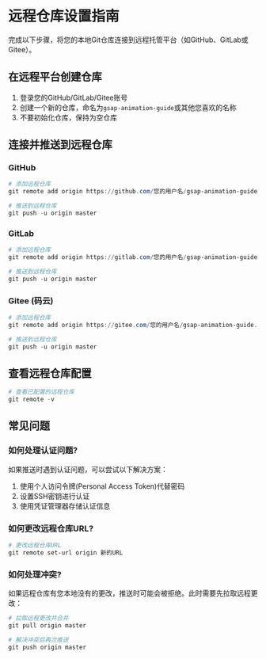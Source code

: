# 远程仓库设置指南

完成以下步骤，将您的本地Git仓库连接到远程托管平台（如GitHub、GitLab或Gitee）。

## 在远程平台创建仓库

1. 登录您的GitHub/GitLab/Gitee账号
2. 创建一个新的仓库，命名为`gsap-animation-guide`或其他您喜欢的名称
3. 不要初始化仓库，保持为空仓库

## 连接并推送到远程仓库

### GitHub

```powershell
# 添加远程仓库
git remote add origin https://github.com/您的用户名/gsap-animation-guide.git

# 推送到远程仓库
git push -u origin master
```

### GitLab

```powershell
# 添加远程仓库
git remote add origin https://gitlab.com/您的用户名/gsap-animation-guide.git

# 推送到远程仓库
git push -u origin master
```

### Gitee (码云)

```powershell
# 添加远程仓库
git remote add origin https://gitee.com/您的用户名/gsap-animation-guide.git

# 推送到远程仓库
git push -u origin master
```

## 查看远程仓库配置

```powershell
# 查看已配置的远程仓库
git remote -v
```

## 常见问题

### 如何处理认证问题?

如果推送时遇到认证问题，可以尝试以下解决方案：

1. 使用个人访问令牌(Personal Access Token)代替密码
2. 设置SSH密钥进行认证
3. 使用凭证管理器存储认证信息

### 如何更改远程仓库URL?

```powershell
# 更改远程仓库URL
git remote set-url origin 新的URL
```

### 如何处理冲突?

如果远程仓库有您本地没有的更改，推送时可能会被拒绝。此时需要先拉取远程更改：

```powershell
# 拉取远程更改并合并
git pull origin master

# 解决冲突后再次推送
git push origin master
``` 